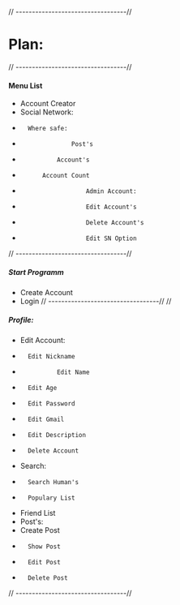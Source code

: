 // ----------------------------------//
#	Plan:
// ----------------------------------//
#### Menu List
- Account Creator
- Social Network:
- 		Where safe:
- 					Post's
- 				Account's
- 			Account Count
- 						Admin Account:
- 						Edit Account's
- 						Delete Account's
- 						Edit SN Option
// ----------------------------------//
##### Start Programm
- Create Account
- 	Login
// ----------------------------------//
//
##### Profile:
- Edit Account:
- 		Edit Nickname
- 				Edit Name
- 		Edit Age
- 		Edit Password
- 		Edit Gmail
- 		Edit Description
- 		Delete Account
- Search:
- 		Search Human's
- 		Populary List
- 	Friend List
- 	Post's:
- 	Create Post
-		Show Post
-		Edit Post
-		Delete Post
// ----------------------------------//
